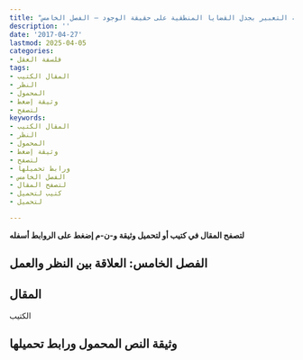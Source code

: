 ```yaml
---
title: "قضية التعبير بجدل القضايا المنطقية على حقيقة الوجود – الفصل الخامس"
description: ''
date: '2017-04-27'
lastmod: 2025-04-05
categories:
- فلسفة العقل
tags:
- المقال الكتيب
- النظر
- المحمول
- وثيقة إضغط
- لتصفح
keywords:
- المقال الكتيب
- النظر
- المحمول
- وثيقة إضغط
- لتصفح
- ورابط تحميلها
- الفصل الخامس
- لتصفح المقال
- كتيب لتحميل
- لتحميل

---
```

**لتصفح المقال في كتيب أو لتحميل وثيقة و-ن-م إضغط على الروابط أسفله**

## **الفصل الخامس: العلاقة بين النظر والعمل**

## المقال

الكتيب

## وثيقة النص المحمول ورابط تحميلها

###
